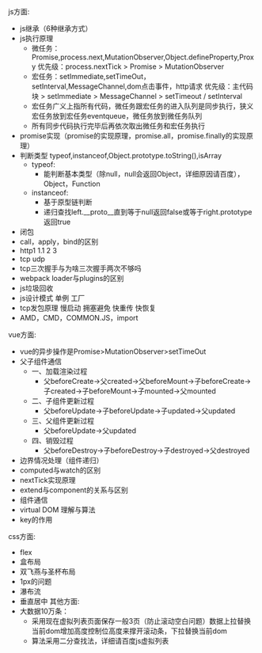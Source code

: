 js方面:
* js继承（6种继承方式）  
* js执行原理 
    * 微任务：Promise,process.next,MutationObserver,Object.defineProperty,Proxy 优先级：process.nextTick > Promise > MutationObserver
    * 宏任务：setImmediate,setTimeOut，setInterval,MessageChannel,dom点击事件，http请求 优先级：主代码块 > setImmediate > MessageChannel > setTimeout / setInterval
    * 宏任务广义上指所有代码，微任务跟宏任务的进入队列是同步执行，狭义宏任务放到宏任务eventqueue，微任务放到微任务队列
    * 所有同步代码执行完毕后再依次取出微任务和宏任务执行
* promise实现（promise的实现原理，promise.all，promise.finally的实现原理）
* 判断类型 typeof,instanceof,Object.prototype.toString(),isArray
    * typeof:
        * 能判断基本类型（除null，null会返回Object，详细原因请百度），Object，Function
    * instanceof:
        * 基于原型链判断
        * 递归查找left.__proto__直到等于null返回false或等于right.prototype返回true
* 闭包
* call，apply，bind的区别
* http1 1.1 2 3
* tcp udp
* tcp三次握手与为啥三次握手两次不够吗
* webpack loader与plugins的区别
* js垃圾回收
* js设计模式 单例 工厂
* tcp发包原理 慢启动 拥塞避免 快重传 快恢复
* AMD，CMD，COMMON.JS，import

vue方面:
* vue的异步操作是Promise>MutationObserver>setTimeOut
* 父子组件通信
    * 一、加载渲染过程
        * 父beforeCreate->父created->父beforeMount->子beforeCreate->子created->子beforeMount->子mounted->父mounted
    * 二、子组件更新过程
        * 父beforeUpdate->子beforeUpdate->子updated->父updated
    * 三、父组件更新过程
        * 父beforeUpdate->父updated
    * 四、销毁过程
        * 父beforeDestroy->子beforeDestroy->子destroyed->父destroyed
* 边界情况处理（组件递归）
* computed与watch的区别
* nextTick实现原理
* extend与component的关系与区别
* 组件通信
* virtual DOM 理解与算法
* key的作用

css方面:
* flex
* 盒布局
* 双飞燕与圣杯布局
* 1px的问题
* 瀑布流
* 垂直居中
其他方面:
* 大数据10万条：
    * 采用现在虚拟列表页面保存一般3页（防止滚动空白问题）数据上拉替换当前dom增加高度控制位高度来撑开滚动条，下拉替换当前dom
    * 算法采用二分查找法，详细请百度js虚拟列表
